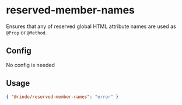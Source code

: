 # reserved-member-names

Ensures that any of reserved global HTML attribute names are used as `@Prop` or `@Method`.

## Config

No config is needed

## Usage

```json
{ "@rindo/reserved-member-names": "error" }
```
